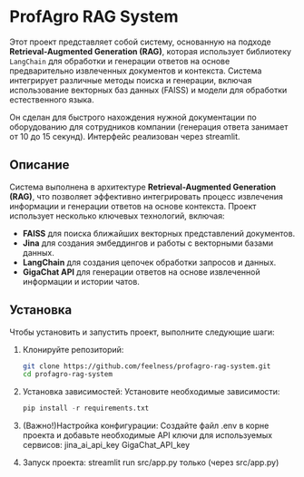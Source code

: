 # ProfAgro RAG System

Этот проект представляет собой систему, основанную на подходе **Retrieval-Augmented Generation (RAG)**, которая использует библиотеку `LangChain` для обработки и генерации ответов на основе предварительно извлеченных документов и контекста. Система интегрирует различные методы поиска и генерации, включая использование векторных баз данных (FAISS) и модели для обработки естественного языка.

Он сделан для  быстрого нахождения нужной документации по оборудованию для сотрудников компании (генерация ответа занимает от 10 до 15 секунд).
Интерфейс реализован через streamlit.

## Описание
Система выполнена в архитектуре **Retrieval-Augmented Generation (RAG)**, что позволяет эффективно интегрировать процесс извлечения информации и генерации ответов на основе контекста. Проект использует несколько ключевых технологий, включая:

- **FAISS** для поиска ближайших векторных представлений документов.
- **Jina** для создания эмбеддингов и работы с векторными базами данных.
- **LangChain** для создания цепочек обработки запросов и данных.
- **GigaChat API** для генерации ответов на основе извлеченной информации и истории чатов.

## Установка

Чтобы установить и запустить проект, выполните следующие шаги:

1. Клонируйте репозиторий:
   ```bash
   git clone https://github.com/feelness/profagro-rag-system.git
   cd profagro-rag-system

2. Установка зависимостей: Установите необходимые зависимости:
    ```python
    pip install -r requirements.txt

3. (Важно!)Настройка конфигурации: Создайте файл .env в корне проекта и добавьте необходимые API ключи для используемых сервисов:
 jina_ai_api_key
 GigaChat_API_key

4. Запуск проекта:
 streamlit run  src/app.py только (через src/app.py)





